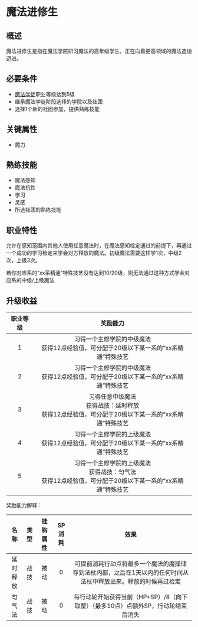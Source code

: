 # 魔法进修生

## 概述

魔法进修生是指在魔法学院研习魔法的高年级学生，正在向着更高领域的魔法造诣迈进。

## 必要条件

* <a href="../apprentice" target="_blank">魔法学徒</a>职业等级达到5级
* 继承魔法学徒阶段选择的学院以及社团
* 选择1个新的社团参加，提供熟练技能

## 关键属性

* 魔力

## 熟练技能

* 魔法感知
* 魔法抗性
* 学习
* 灵感
* 所选社团的熟练技能
  
## 职业特性

允许在感知范围内其他人使用任意魔法时，在魔法感知检定通过的前提下，再通过一个成功的学习检定来学会对方释放的魔法。初级魔法需要这样学1次，中级2次，上级3次。

若你对应系的“xx系精通”特殊技艺没有达到10/20级，则无法通过这种方式学会对应系的中级/上级魔法

## 升级收益

职业等级|奖励能力
:--:|:--:
1|习得一个主修学院的中级魔法<br>获得12点经验值，可分配于20级以下某一系的“xx系精通”特殊技艺
2|习得一个主修学院的中级魔法<br>获得12点经验值，可分配于20级以下某一系的“xx系精通”特殊技艺
3|习得任意中级魔法<br>获得战技：延时释放<br>获得12点经验值，可分配于20级以下某一系的“xx系精通”特殊技艺
4|习得一个主修学院的上级魔法<br>获得12点经验值，可分配于20级以下某一系的“xx系精通”特殊技艺
5|习得一个主修学院的上级魔法<br>获得战技：匀气法<br>获得12点经验值，可分配于20级以下某一系的“xx系精通”特殊技艺

奖励能力解释：

名称|类型|挂钩属性|SP消耗|效果
:--:|:--:|:--:|:--:|:--:
延时释放|战技|被动|0|可提前消耗行动点将最多一个魔法的魔操储存到法杖内部，之后在1天以内的任何时间从法杖中释放出来。释放的时候再过检定
匀气法|战技|被动|0|每行动轮开始获得当前（HP+SP）/8（向下取整）（最多10点）点额外SP，行动轮结束后消失